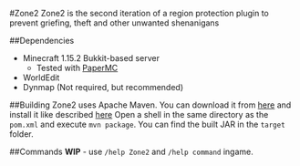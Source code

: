#Zone2
Zone2 is the second iteration of a region protection plugin to prevent griefing, theft and other unwanted shenanigans

##Dependencies
* Minecraft 1.15.2 Bukkit-based server
    * Tested with [PaperMC](https://papermc.io/)
* WorldEdit
* Dynmap (Not required, but recommended)

##Building
Zone2 uses Apache Maven.
You can download it from [here](https://maven.apache.org/download.cgi) and install it like described [here](https://maven.apache.org/install.html)
Open a shell in the same directory as the `pom.xml` and execute `mvn package`.
You can find the built JAR in the `target` folder.

##Commands
**WIP** - use `/help Zone2` and `/help command` ingame.

